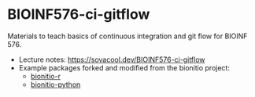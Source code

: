 # BIOINF576-ci-gitflow

Materials to teach basics of continuous integration and git flow for BIOINF 576.

- Lecture notes: https://sovacool.dev/BIOINF576-ci-gitflow
- Example packages forked and modified from the bionitio project:
    - [bionitio-r](https://github.com/kelly-sovacool/bionitio-r)
    - [bionitio-python](https://github.com/kelly-sovacool/bionitio-python)

